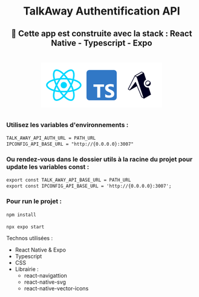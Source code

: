 <h1 align="center"><strong> TalkAway Authentification API</strong></h1>

<div align="center"><h2>🚀 Cette app est construite avec la stack : React Native - Typescript - Expo </h2></div>

<h1 align="center">

![](./docs/readme_stack.png)

</h1>



### Utilisez les variables d'environnements : 
```
TALK_AWAY_API_AUTH_URL = PATH_URL
IPCONFIG_API_BASE_URL = "http://{0.0.0.0}:3007"
```

### Ou rendez-vous dans le dossier utils à la racine du projet pour update les variables const :
```
export const TALK_AWAY_API_BASE_URL = PATH_URL
export const IPCONFIG_API_BASE_URL = 'http://{0.0.0.0}:3007';
```


### Pour run le projet :
``` 
npm install 

npx expo start
```

Technos utilisées : 

- React Native & Expo
- Typescript
- CSS
- Librairie :
    - react-navigattion
    - react-native-svg
    - react-native-vector-icons

